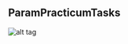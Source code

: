 ## ParamPracticumTasks

![alt tag]([http://url/to/img.png](https://drive.google.com/file/d/1qrbepStEStZSjPWWcaoxjlxMlayN6Vcf/view?usp=share_link)) 

